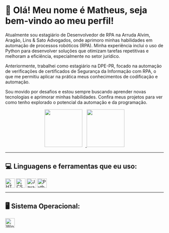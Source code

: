 # 👋 Olá! Meu nome é Matheus, seja bem-vindo ao meu perfil!

Atualmente sou estagiário de Desenvolvedor de RPA na Arruda Alvim, Aragão, Lins & Sato Advogados, onde aprimoro minhas habilidades em automação de processos robóticos (RPA). Minha experiência inclui o uso de Python para desenvolver soluções que otimizam tarefas repetitivas e melhoram a eficiência, especialmente no setor jurídico.

Anteriormente, trabalhei como estagiário na DPE-PR, focado na automação de verificações de certificados de Segurança da Informação com RPA, o que me permitiu aplicar na prática meus conhecimentos de codificação e automação.

Sou movido por desafios e estou sempre buscando aprender novas tecnologias e aprimorar minhas habilidades. Confira meus projetos para ver como tenho explorado o potencial da automação e da programação.

<div align="center" style="display: flex; justify-content: center;">
  <a href="https://github.com/Matheyck">
    <img height="120em" src="https://github-readme-stats.vercel.app/api?username=Matheyck&show_icons=true&theme=blue-green&include_all_commits=true&count_private=true" style="margin-right: 10px;"/>
    <img height="120em" src="https://github-readme-stats.vercel.app/api/top-langs/?username=Matheyck&layout=compact&langs_count=7&theme=blue-green"/>
  </a>
</div>

---

## 💻 Linguagens e ferramentas que eu uso:
<div style="display: inline_block">
  <img align="center" alt="HTML5" height="30" src="https://img.shields.io/badge/HTML5-E34F26?style=for-the-badge&logo=html5&logoColor=white"/>
  <img align="center" alt="CSS3" height="30" src="https://img.shields.io/badge/CSS3-1572B6?style=for-the-badge&logo=css3&logoColor=white"/>
  <img align="center" alt="JavaScript" height="30" src="https://img.shields.io/badge/JavaScript-F7DF1E?style=for-the-badge&logo=javascript&logoColor=black"/>
  <img align="center" alt="Python" height="30" src="https://img.shields.io/badge/Python-3776AB?style=for-the-badge&logo=python&logoColor=white"/>
</div>

---

## 🖥️ Sistema Operacional:
<div>
  <img alt="Windows" height="30" src="https://img.shields.io/badge/Windows-0078D6?style=for-the-badge&logo=windows&logoColor=white"/>
</div>
